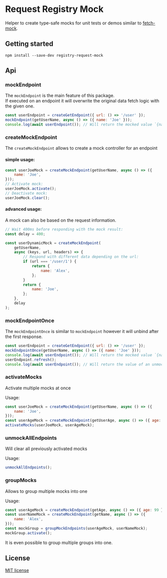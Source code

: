 # Request Registry Mock

Helper to create type-safe mocks for unit tests or demos similar to [fetch-mock](https://www.npmjs.com/package/fetch-mock).

## Getting started

```
npm install --save-dev registry-request-mock
```

## Api

### mockEndpoint

The `mockEndpoint` is the main feature of this package.  
If executed on an endpoint it will overwrite the original data fetch logic with the given one.

```js
const userEndpoint = createGetEndpoint({ url: () => '/user' });
mockEndpoint(getUserName, async () => ({ name: 'Joe' }));
console.log(await userEndpoint()); // Will return the mocked value `{name: 'Joe'}`
```

### createMockEndpoint

The `createMockEndpoint` allows to create a mock controller for an endpoint

#### simple usage:

```js
const userJoeMock = createMockEndpoint(getUserName, async () => ({
    name: 'Joe',
}));
// Activate mock:
userJoeMock.activate();
// Deactivate mock:
userJoeMock.clear();
```

#### advanced usage:

A mock can also be based on the request information.

```js
// Wait 400ms before responding with the mock result:
const delay = 400;

const userDynamicMock = createMockEndpoint(
    getUserName,
    async (keys, url, headers) => {
        // Respond with different data depending on the url:
        if (url === '/user/1') {
            return {
                name: 'Alex',
            };
        }
        return {
            name: 'Joe',
        };
    },
    delay
);
```

### mockEndpointOnce

The `mockEndpointOnce` is similar to `mockEndpoint` however it will unbind after the first response.

```js
const userEndpoint = createGetEndpoint({ url: () => '/user' });
mockEndpointOnce(getUserName, async () => ({ name: 'Joe' }));
console.log(await userEndpoint()); // Will return the mocked value `{name: 'Joe'}`
userEndpoint.refresh();
console.log(await userEndpoint()); // Will return the value of an unmocked call`
```

### activateMocks

Activate multiple mocks at once

Usage:

```js
const userJoeMock = createMockEndpoint(getUserName, async () => ({
    name: 'Joe',
}));
const userAgeMock = createMockEndpoint(getUserAge, async () => ({ age: 99 }));
activateMocks(userJoeMock, userAgeMock);
```

### unmockAllEndpoints

Will clear all previously activated mocks

Usage:

```js
unmockAllEndpoints();
```

### groupMocks

Allows to group multiple mocks into one

Usage:

```js
const userAgeMock = createMockEndpoint(getAge, async () => ({ age: 99 }));
const userNameMock = createMockEndpoint(getName, async () => ({
    name: 'Alex',
}));
const mockGroup = groupMockEndpoints(userAgeMock, userNameMock);
mockGroup.activate();
```

It is even possible to group multiple groups into one.

## License

[MIT license](http://opensource.org/licenses/MIT)
